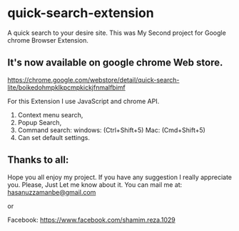 # quick-search-extension
A quick search to your desire site.
This was My Second project for Google chrome Browser Extension.
## It's now available on google chrome Web store.
https://chrome.google.com/webstore/detail/quick-search-lite/boikedohmpklkpcmpkickjfnmalfbimf

For this Extension I use JavaScript and chrome API.

  1. Context menu search,
  2. Popup Search,
  3. Command search:
       windows: (Ctrl+Shift+5)
       Mac: (Cmd+Shift+5)
  4. Can set default settings.
  
## Thanks to all:
Hope you all enjoy my project.
If you have any suggestion I really appreciate you.
Please, Just Let me know about it.
You can mail me at:
 hasanuzzamanbe@gmail.com

or 

Facebook:
 https://www.facebook.com/shamim.reza.1029
